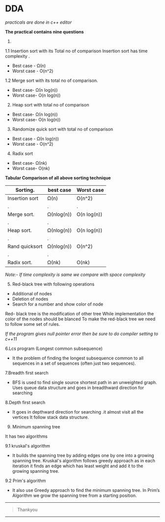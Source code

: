 # DDA #
_practicals are done in c++ editor_
 
**The practical contains nine questions**

1. 
1.1 Insertion sort with its Total no of comparison
  Insertion sort has time complexity .
    
* Best case - Ω(n)
* Worst case - O(n^2)
 
1.2 Merge sort with its total no of comparison.
     
* Best case- Ω(n log(n))
* Worst case- O(n log(n))

2. Heap sort with total no of comparison
 
* Best case- Ω(n log(n))
* Worst case- O(n log(n))

3. Randomize quick sort with total no of comparison

* Best case - Ω(n log(n))
* Worst case - O(n^2)

4. Radix sort

* Best case- Ω(nk)
* Worst case- O(nk)
 
**Tabular Comparison of all above sorting technique** 

|Sorting.      | best case| Worst case
|-----------   |----------|----------
|Insertion sort|  Ω(n)    |O(n^2)
|.             |.         |.  
|Merge sort.   |Ω(nlog(n))|O(n log(n))
|.             |.         |
|Heap sort.    |Ω(nlog(n))|O(n log(n))
|.             |.         |
|Rand quicksort|Ω(nlog(n))|O(n^2)
|.             |.         |
|Radix sort.   |  Ω(nk)   | O(nk)

_Note:- If time complexity is same we compare with space complexity_

5. Red-black tree with following operations
 
 * Additional of nodes
 * Deletion of nodes
 * Search for a number and show color of node
 
Red- black tree is the modification of other tree
While implementation the color of the nodes should be blanced
To make the red-black tree we need to follow some set of rules.
 
_If the program gives null pointer error then be sure to do compiler setting to c++11_

6.Lcs program (Longest common subsequence)
  
* It the problem of finding 
  the longest subsequence common to all sequences in a set of sequences (often just two sequences).
 
7.Breadth first search
 
* BFS is used to find single source shortest path in an unweighted graph.
Uses queue data structure and goes in breadthward direction for searching
 
8.Depth first search
 
* It goes in depthward direction for searching .it almost visit all the vertices 
It follow stack data structure.

9. Minimum spanning tree
 
It has two algorithms 
  
9.1 kruskal's algorithm

* It builds the spanning tree by adding edges one by one into a growing spanning tree. Kruskal's algorithm follows 
greedy approach as in each iteration it finds an edge which has least weight and add it to the growing spanning tree.
 
9.2 Prim's algorithm
 
* It also use Greedy approach to find the minimum spanning tree.
In Prim’s Algorithm we grow the spanning tree from a starting position.
                 
***               
>Thankyou
---                
